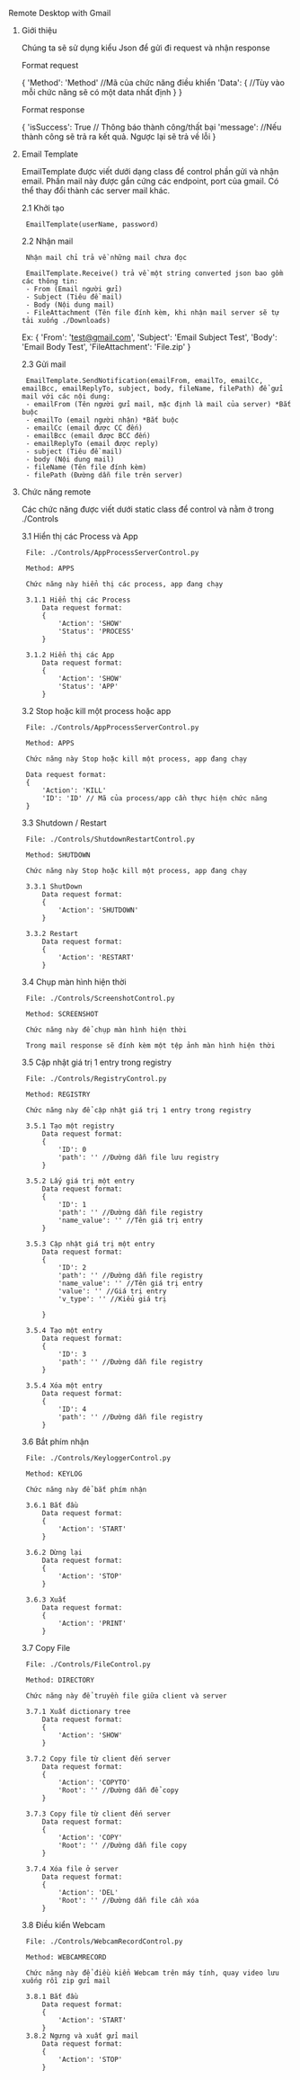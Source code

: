 Remote Desktop with Gmail

1. Giới thiệu

    Chúng ta sẽ sử dụng kiểu Json để gửi đi request và nhận response

    Format request

    {
        'Method': 'Method' //Mã của chức năng điều khiển
        'Data': { 
            //Tùy vào mỗi chức năng sẽ có một data nhất định
        }
    }

    Format response
    
    {
        'isSuccess': True // Thông báo thành công/thất bại
        'message': //Nếu thành công sẽ trả ra kết quả. Ngược lại sẽ trả về lỗi
    }

2. Email Template

    EmailTemplate được viết dưới dạng class để control phần gửi và nhận email. Phần mail này được gắn cứng các endpoint, port của gmail. Có thể thay đổi thành các server mail khác.
    
    2.1 Khởi tạo

        EmailTemplate(userName, password)
        
    2.2 Nhận mail 

        Nhận mail chỉ trả về những mail chưa đọc

        EmailTemplate.Receive() trả về một string converted json bao gồm các thông tin:
        - From (Email người gửi)
        - Subject (Tiêu đề mail)
        - Body (Nội dung mail)
        - FileAttachment (Tên file đính kèm, khi nhận mail server sẽ tự tải xuống ./Downloads)

    Ex: {
        'From': 'test@gmail.com',
        'Subject': 'Email Subject Test',
        'Body': 'Email Body Test',
        'FileAttachment': 'File.zip'
    }
    
    2.3 Gửi mail

        EmailTemplate.SendNotification(emailFrom, emailTo, emailCc, emailBcc, emailReplyTo, subject, body, fileName, filePath) để gửi mail với các nội dung:
        - emailFrom (Tên người gửi mail, mặc định là mail của server) *Bắt buộc
        - emailTo (email người nhận) *Bắt buộc
        - emailCc (email được CC đến)
        - emailBcc (email được BCC đến)
        - emailReplyTo (email được reply)
        - subject (Tiêu đề mail)
        - body (Nội dung mail)
        - fileName (Tên file đính kèm)
        - filePath (Đường dẫn file trên server)
        
3. Chức năng remote

    Các chức năng được viết dưới static class để control và nằm ở trong ./Controls
    
    3.1 Hiển thị các Process và App

        File: ./Controls/AppProcessServerControl.py

        Method: APPS

        Chức năng này hiển thị các process, app đang chạy

        3.1.1 Hiển thị các Process
            Data request format:
            {
                'Action': 'SHOW'
                'Status': 'PROCESS'
            }

        3.1.2 Hiển thị các App
            Data request format:
            {
                'Action': 'SHOW'
                'Status': 'APP' 
            }

    3.2 Stop hoặc kill một process hoặc app

        File: ./Controls/AppProcessServerControl.py

        Method: APPS

        Chức năng này Stop hoặc kill một process, app đang chạy

        Data request format:
        {
            'Action': 'KILL'
            'ID': 'ID' // Mã của process/app cần thực hiện chức năng
        }

    3.3 Shutdown / Restart

        File: ./Controls/ShutdownRestartControl.py

        Method: SHUTDOWN

        Chức năng này Stop hoặc kill một process, app đang chạy

        3.3.1 ShutDown
            Data request format:
            {
                'Action': 'SHUTDOWN'
            }

        3.3.2 Restart
            Data request format:
            {
                'Action': 'RESTART'
            }
    3.4 Chụp màn hình hiện thời

        File: ./Controls/ScreenshotControl.py

        Method: SCREENSHOT

        Chức năng này để chụp màn hình hiện thời

        Trong mail response sẽ đính kèm một tệp ảnh màn hình hiện thời

    3.5 Cập nhật giá trị 1 entry trong registry

        File: ./Controls/RegistryControl.py

        Method: REGISTRY

        Chức năng này để cập nhật giá trị 1 entry trong registry

        3.5.1 Tạo một registry
            Data request format:
            {
                'ID': 0
                'path': '' //Đường dẫn file lưu registry
            }

        3.5.2 Lấy giá trị một entry
            Data request format:
            {
                'ID': 1
                'path': '' //Đường dẫn file registry
                'name_value': '' //Tên giá trị entry
            }

        3.5.3 Cập nhật giá trị một entry
            Data request format:
            {
                'ID': 2
                'path': '' //Đường dẫn file registry
                'name_value': '' //Tên giá trị entry
                'value': '' //Giá trị entry
                'v_type': '' //Kiểu giá trị 
                
            }

        3.5.4 Tạo một entry
            Data request format:
            {
                'ID': 3
                'path': '' //Đường dẫn file registry
            }

        3.5.4 Xóa một entry
            Data request format:
            {
                'ID': 4
                'path': '' //Đường dẫn file registry
            }

    3.6 Bắt phím nhận

        File: ./Controls/KeyloggerControl.py

        Method: KEYLOG

        Chức năng này để bắt phím nhận

        3.6.1 Bắt đầu
            Data request format:
            {
                'Action': 'START'
            }

        3.6.2 Dừng lại
            Data request format:
            {
                'Action': 'STOP'
            }

        3.6.3 Xuất
            Data request format:
            {
                'Action': 'PRINT'
            }

    3.7 Copy File

        File: ./Controls/FileControl.py

        Method: DIRECTORY

        Chức năng này để truyền file giữa client và server

        3.7.1 Xuất dictionary tree
            Data request format:
            {
                'Action': 'SHOW'
            }
            
        3.7.2 Copy file từ client đến server
            Data request format:
            {
                'Action': 'COPYTO'
                'Root': '' //Đường dẫn để copy
            }
        
        3.7.3 Copy file từ client đến server
            Data request format:
            {
                'Action': 'COPY'
                'Root': '' //Đường dẫn file copy
            }
        
        3.7.4 Xóa file ở server
            Data request format:
            {
                'Action': 'DEL'
                'Root': '' //Đường dẫn file cần xóa
            }

    3.8 Điều kiển Webcam

        File: ./Controls/WebcamRecordControl.py

        Method: WEBCAMRECORD

        Chức năng này để điều kiển Webcam trên máy tính, quay video lưu xuống rồi zip gửi mail

        3.8.1 Bắt đầu
            Data request format:
            {
                'Action': 'START'
            }
        3.8.2 Ngưng và xuất gửi mail
            Data request format:
            {
                'Action': 'STOP'
            }

            


